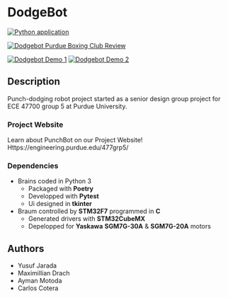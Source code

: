 # DodgeBot

[![Python application](https://github.com/CarlosACJ55/DodgeBot/actions/workflows/python-app.yml/badge.svg)](https://github.com/CarlosACJ55/DodgeBot/actions/workflows/python-app.yml)

[![Dodgebot Purdue Boxing Club Review](https://img.youtube.com/vi/https://www.youtube.com/watch?v=Q3NQfAVkUB4/0.jpg)](https://youtube.com/watch?v=Q3NQfAVkUB4)

[![Dodgebot Demo 1](https://img.youtube.com/vi/https://www.youtube.com/watch?v=NQUYcLnN8nE/0.jpg)](https://www.youtube.com/shorts/NQUYcLnN8nE)
[![Dodgebot Demo 2](https://img.youtube.com/vi/https://www.youtube.com/watch?v=Dirlxg9N7j0/0.jpg)](https://youtube.com/shorts/Dirlxg9N7j0)




## Description

Punch-dodging robot project started as a senior design group project for ECE 47700 group 5 at Purdue University.

### Project Website

Learn about PunchBot on our Project Website!
Https://engineering.purdue.edu/477grp5/

### Dependencies

* Brains coded in Python 3
  - Packaged with **Poetry**
  - Developped with **Pytest**
  - Ui designed in **tkinter**
* Braum controlled by **STM32F7** programmed in **C**
  - Generated drivers with **STM32CubeMX**
  - Depelopped for **Yaskawa** **SGM7G-30A** & **SGM7G-20A** motors

## Authors

* Yusuf Jarada
* Maximillian Drach
* Ayman Motoda
* Carlos Cotera
